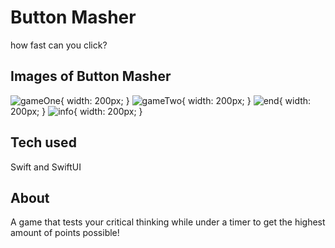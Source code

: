 # Button Masher
how fast can you click?

## Images of Button Masher
![gameOne](images/game1.png){ width: 200px; }
![gameTwo](images/game2.png){ width: 200px; }
![end](images/end.png){ width: 200px; }
![info](images/info.png){ width: 200px; }

## Tech used
Swift and SwiftUI

## About
A game that tests your critical thinking while under a timer to get the highest amount of points possible!

